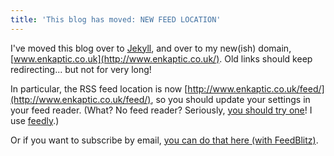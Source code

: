 ```yaml
---
title: 'This blog has moved: NEW FEED LOCATION'
---
```

I've moved this blog over to [Jekyll](http://jekyllrb.com/), and over to my new(ish) domain, [www.enkaptic.co.uk](http://www.enkaptic.co.uk/). Old links should keep redirecting... but not for very long!

In particular, the RSS feed location is now [http://www.enkaptic.co.uk/feed/](http://www.enkaptic.co.uk/feed/), so you should update your settings in your feed reader. (What? No feed reader? Seriously, [you should try one](http://www.problogger.net/what-is-rss/)! I use [feedly](http://feedly.com/).)

Or if you want to subscribe by email, [you can do that here (with FeedBlitz)](http://www.feedblitz.com/f/f.fbz?track=http%3A%2F%2Fwww.enkaptic.co.uk%2Ffeed%2F).